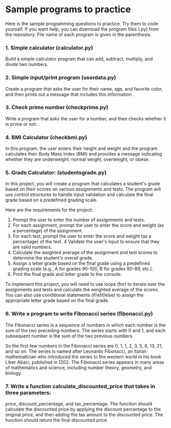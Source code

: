 # Sample programs to practice

Here is the sample programming questions to practice. Try them to code yourself. If you want help, you can download the program files (.py) from the repository.
File name of each program is given in the parenthesis.

### 1. Simple calculator (calculator.py)
Build a simple calculator program that can add, subtract, multiply, and divide two numbers.

### 2. Simple input/print program (userdata.py)
Create a program that asks the user for their name, age, and favorite color, and then prints out a message that includes this information.

### 3. Check prime number (checkprime.py)
Write a program that asks the user for a number, and then checks whether it is prime or not.

### 4. BMI Calculator (checkbmi.py)
In this program, the user enters their height and weight and the program calculates their Body Mass Index (BMI) and provides a message indicating whether they are underweight, normal weight, overweight, or obese.

### 5. Grade Calculator: (studentsgrade.py)
In this project, you will create a program that calculates a student's grade based on their scores on various assignments and tests. The program will use control structures to handle input validation and calculate the final grade based on a predefined grading scale.

Here are the requirements for the project:
1. Prompt the user to enter the number of assignments and tests.
2. For each assignment, prompt the user to enter the score and weight (as a percentage) of the assignment.
3. For each test, prompt the user to enter the score and weight (as a percentage) of the test. 4 Validate the user's input to ensure that they are valid numbers.
4. Calculate the weighted average of the assignment and test scores to determine the student's overall grade.
5. Assign a letter grade based on the final grade using a predefined grading scale (e.g., A for grades 90-100, B for grades 80-89, etc.).
6. Print the final grade and letter grade to the console.

To implement this project, you will need to use loops (for) to iterate over the assignments and tests and calculate the weighted average of the scores. You can also use conditional statements (if/elif/else) to assign the appropriate letter grade based on the final grade.

### 6. Write a program to write Fibonacci series (fibonacci.py)

The Fibonacci series is a sequence of numbers in which each number is the sum of the two preceding numbers. The series starts with 0 and 1, and each subsequent number is the sum of the two previous numbers. 

So the first few numbers in the Fibonacci series are 0, 1, 1, 2, 3, 5, 8, 13, 21, and so on. The series is named after Leonardo Fibonacci, an Italian mathematician who introduced the series to the western world in his book Liber Abaci, published in 1202. The Fibonacci series appears in many areas of mathematics and science, including number theory, geometry, and biology.

### 7. Write a function calculate_discounted_price that takes in three parameters: 
price, discount_percentage, and tax_percentage. The function should calculate the discounted price by applying the discount percentage to the original price, and then adding the tax amount to the discounted price. The function should return the final discounted price.
